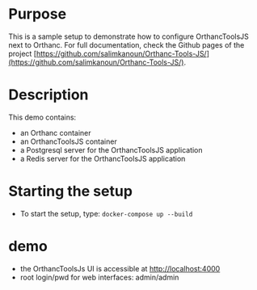 
# Purpose

This is a sample setup to demonstrate how to configure OrthancToolsJS next to Orthanc.
For full documentation, check the Github pages of the project [https://github.com/salimkanoun/Orthanc-Tools-JS/](https://github.com/salimkanoun/Orthanc-Tools-JS/).

# Description

This demo contains:

- an Orthanc container
- an OrthancToolsJS container
- a Postgresql server for the OrthancToolsJS application
- a Redis server for the OrthancToolsJS application

# Starting the setup

- To start the setup, type: `docker-compose up --build`

# demo

- the OrthancToolsJs UI is accessible at [http://localhost:4000](http://localhost:4000)
- root login/pwd for web interfaces: admin/admin
